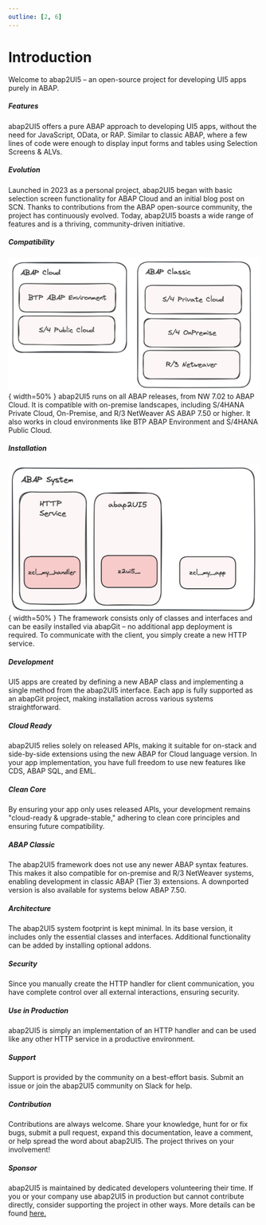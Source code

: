 ```yaml
---
outline: [2, 6]
---
```

# Introduction

Welcome to abap2UI5 – an open-source project for developing UI5 apps purely in ABAP.

##### Features
abap2UI5 offers a pure ABAP approach to developing UI5 apps, without the need for JavaScript, OData, or RAP. Similar to classic ABAP, where a few lines of code were enough to display input forms and tables using Selection Screens & ALVs.

##### Evolution
Launched in 2023 as a personal project, abap2UI5 began with basic selection screen functionality for ABAP Cloud and an initial blog post on SCN. Thanks to contributions from the ABAP open-source community, the project has continuously evolved. Today, abap2UI5 boasts a wide range of features and is a thriving, community-driven initiative.

##### Compatibility
![alt text](image-15.png){ width=50% }
abap2UI5 runs on all ABAP releases, from NW 7.02 to ABAP Cloud. It is compatible with on-premise landscapes, including S/4HANA Private Cloud, On-Premise, and R/3 NetWeaver AS ABAP 7.50 or higher. It also works in cloud environments like BTP ABAP Environment and S/4HANA Public Cloud.

##### Installation
![alt text](image-14.png){ width=50% }
The framework consists only of classes and interfaces and can be easily installed via abapGit – no additional app deployment is required. To communicate with the client, you simply create a new HTTP service.

##### Development
UI5 apps are created by defining a new ABAP class and implementing a single method from the abap2UI5 interface. Each app is fully supported as an abapGit project, making installation across various systems straightforward.

##### Cloud Ready
abap2UI5 relies solely on released APIs, making it suitable for on-stack and side-by-side extensions using the new ABAP for Cloud language version. In your app implementation, you have full freedom to use new features like CDS, ABAP SQL, and EML.

##### Clean Core
By ensuring your app only uses released APIs, your development remains "cloud-ready & upgrade-stable," adhering to clean core principles and ensuring future compatibility.

##### ABAP Classic
The abap2UI5 framework does not use any newer ABAP syntax features. This makes it also compatible for on-premise and R/3 NetWeaver systems, enabling development in classic ABAP (Tier 3) extensions. A downported version is also available for systems below ABAP 7.50.

##### Architecture
The abap2UI5 system footprint is kept minimal. In its base version, it includes only the essential classes and interfaces. Additional functionality can be added by installing optional addons.

##### Security
Since you manually create the HTTP handler for client communication, you have complete control over all external interactions, ensuring security.

##### Use in Production
abap2UI5 is simply an implementation of an HTTP handler and can be used like any other HTTP service in a productive environment.

##### Support
Support is provided by the community on a best-effort basis. Submit an issue or join the abap2UI5 community on Slack for help. 

##### Contribution
Contributions are always welcome. Share your knowledge, hunt for or fix bugs, submit a pull request, expand this documentation, leave a comment, or help spread the word about abap2UI5. The project thrives on your involvement!

##### Sponsor
abap2UI5 is maintained by dedicated developers volunteering their time. If you or your company use abap2UI5 in production but cannot contribute directly, consider supporting the project in other ways. More details can be found [here.](/resources/sponsor)